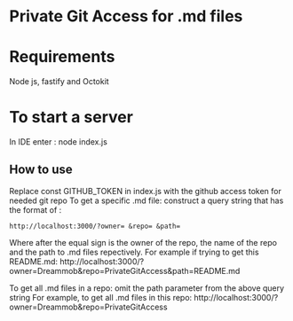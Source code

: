 # Private Git Access for .md files

# Requirements
Node js, fastify and Octokit

# To start a server
In IDE enter : node index.js

## How to use
Replace const GITHUB_TOKEN in index.js with the github access token for needed git repo
To get a specific .md file:
construct a query string that has the format of :
<!-- embedme-ignore-next -->
```
http://localhost:3000/?owner= &repo= &path=
```
Where after the equal sign is the owner of the repo, the name of the repo and the path to .md files repectively.
For example if trying to get this README.md:
http://localhost:3000/?owner=Dreammob&repo=PrivateGitAccess&path=README.md


To get all .md files in a repo:
omit the path parameter from the above query string
For example, to get all .md files in this repo:
http://localhost:3000/?owner=Dreammob&repo=PrivateGitAccess




